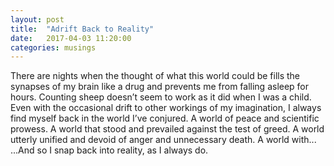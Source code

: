 ```yaml
---
layout: post
title:  "Adrift Back to Reality"
date:   2017-04-03 11:20:00
categories: musings
---
```


There are nights when the thought of what this world could be fills the synapses of my brain like a drug and prevents me from falling asleep for hours. Counting sheep doesn’t seem to work as it did when I was a child. Even with the occasional drift to other workings of my imagination, I always find myself back in the world I’ve conjured. A world of peace and scientific prowess. A world that stood and prevailed against the test of greed. A world utterly unified and devoid of anger and unnecessary death. A world with...
	...And so I snap back into reality, as I always do.
